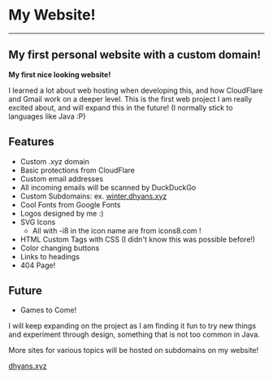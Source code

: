 # My Website!

***
## My first personal website with a custom domain!

**My first nice looking website!**

I learned a lot about web hosting when developing this, 
and how CloudFlare and Gmail work on a deeper level.
This is the first web project I am really excited about,
and will expand this in the future!
(I normally stick to languages like Java :P)

## Features
- Custom .xyz domain
- Basic protections from CloudFlare
- Custom email addresses
- All incoming emails will be scanned by DuckDuckGo
- Custom Subdomains: ex. [winter.dhyans.xyz](https://winter.dhyans.xyz)
- Cool Fonts from Google Fonts
- Logos designed by me :)
- SVG Icons
  - All with -i8 in the icon name are from icons8.com !
- HTML Custom Tags with CSS (I didn't know this was possible before!)
- Color changing buttons
- Links to headings
- 404 Page!



## Future
- Games to Come!

I will keep expanding on the project as I am finding it fun to try new things and 
experiment through design, something that is not too common in Java.

More sites for various topics will be hosted on subdomains on my website!

[dhyans.xyz](https://dhyans.xyz)